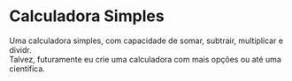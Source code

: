 # Calculadora Simples
Uma calculadora simples, com capacidade de somar, subtrair, multiplicar e dividr.<br>
Talvez, futuramente eu crie uma calculadora com mais opções ou até uma científica.